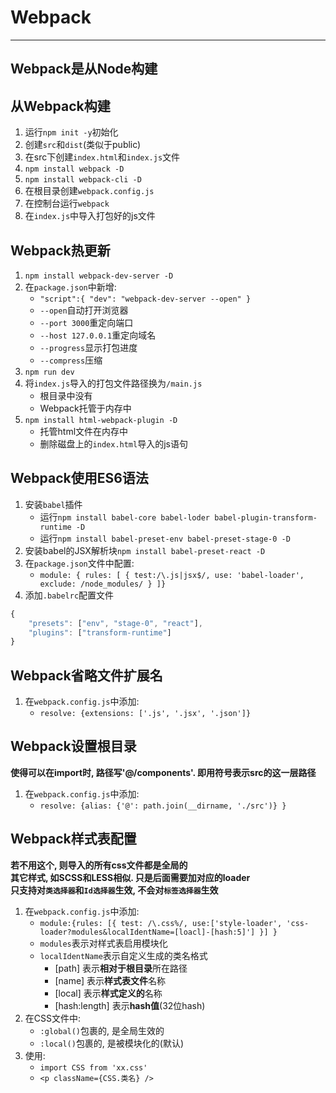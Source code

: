 # Webpack
***
## Webpack是从Node构建
## 从Webpack构建
1. 运行`npm init -y`初始化
2. 创建`src`和`dist`(类似于public)
3. 在src下创建`index.html`和`index.js`文件
4. `npm install webpack -D`
5. `npm install webpack-cli -D`
6. 在根目录创建`webpack.config.js`
7. 在控制台运行`webpack`
8. 在`index.js`中导入打包好的js文件

## Webpack热更新
1. `npm install webpack-dev-server -D`
2. 在`package.json`中新增: 
    + `"script":{ "dev": "webpack-dev-server --open" }`
    + `--open`自动打开浏览器
    + `--port 3000`重定向端口
    + `--host 127.0.0.1`重定向域名
    + `--progress`显示打包进度
    + `--compress`压缩
3. `npm run dev`
4. 将`index.js`导入的打包文件路径换为`/main.js`
    + 根目录中没有
    + Webpack托管于内存中
5. `npm install html-webpack-plugin -D`
    + 托管html文件在内存中
    + 删除磁盘上的`index.html`导入的js语句
## Webpack使用ES6语法
1. 安装`babel`插件
    + 运行`npm install babel-core babel-loder babel-plugin-transform-runtime -D`
    + 运行`npm install babel-preset-env babel-preset-stage-0 -D`
2. 安装babel的JSX解析块`npm install babel-preset-react -D`
3. 在`package.json`文件中配置:
    + `module: { rules: [ { test:/\.js|jsx$/, use: 'babel-loader', exclude: /node_modules/ } ]}`
4. 添加`.babelrc`配置文件
```javascript
{
    "presets": ["env", "stage-0", "react"],
    "plugins": ["transform-runtime"]
}
```
## Webpack省略文件扩展名
1. 在`webpack.config.js`中添加:
    + `resolve: {extensions: ['.js', '.jsx', '.json']}`

## Webpack设置根目录
**使得可以在import时, 路径写'@/components'. 即用符号表示src的这一层路径**

1. 在`webpack.config.js`中添加:
    + `resolve: {alias: {'@': path.join(__dirname, './src')} }`
    
## Webpack样式表配置
**若不用这个, 则导入的所有css文件都是全局的**<br/>
**其它样式, 如SCSS和LESS相似. 只是后面需要加对应的loader**<br/>
**只支持对`类选择器`和`Id选择器`生效, 不会对`标签选择器`生效**

1. 在`webpack.config.js`中添加:
    + `module:{rules: [{ test: /\.css%/, use:['style-loader', 'css-loader?modules&localIdentName=[loacl]-[hash:5]'] }] }`
    + `modules`表示对样式表启用模块化
    + `localIdentName`表示自定义生成的类名格式
        - [path] 表示**相对于根目录**所在路径
        - [name] 表示**样式表文件**名称
        - [local] 表示**样式定义的**名称
        - [hash:length] 表示**hash值**(32位hash)
2. 在CSS文件中:
    + `:global()`包裹的, 是全局生效的
    + `:local()`包裹的, 是被模块化的(默认)
3. 使用:
    + `import CSS from 'xx.css'`
    + `<p className={CSS.类名} />`

